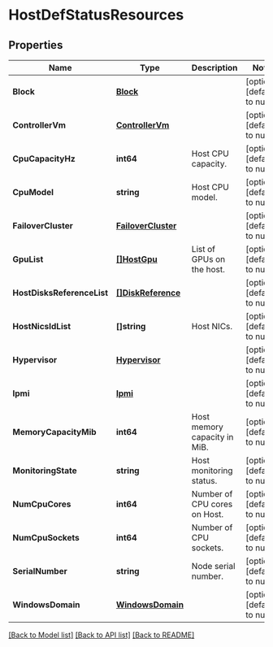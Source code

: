 # HostDefStatusResources

## Properties
Name | Type | Description | Notes
------------ | ------------- | ------------- | -------------
**Block** | [**Block**](block.md) |  | [optional] [default to null]
**ControllerVm** | [**ControllerVm**](controller_vm.md) |  | [optional] [default to null]
**CpuCapacityHz** | **int64** | Host CPU capacity. | [optional] [default to null]
**CpuModel** | **string** | Host CPU model. | [optional] [default to null]
**FailoverCluster** | [**FailoverCluster**](failover_cluster.md) |  | [optional] [default to null]
**GpuList** | [**[]HostGpu**](host_gpu.md) | List of GPUs on the host. | [optional] [default to null]
**HostDisksReferenceList** | [**[]DiskReference**](disk_reference.md) |  | [optional] [default to null]
**HostNicsIdList** | **[]string** | Host NICs. | [optional] [default to null]
**Hypervisor** | [**Hypervisor**](hypervisor.md) |  | [optional] [default to null]
**Ipmi** | [**Ipmi**](ipmi.md) |  | [optional] [default to null]
**MemoryCapacityMib** | **int64** | Host memory capacity in MiB. | [optional] [default to null]
**MonitoringState** | **string** | Host monitoring status. | [optional] [default to null]
**NumCpuCores** | **int64** | Number of CPU cores on Host. | [optional] [default to null]
**NumCpuSockets** | **int64** | Number of CPU sockets. | [optional] [default to null]
**SerialNumber** | **string** | Node serial number. | [optional] [default to null]
**WindowsDomain** | [**WindowsDomain**](windows_domain.md) |  | [optional] [default to null]

[[Back to Model list]](../README.md#documentation-for-models) [[Back to API list]](../README.md#documentation-for-api-endpoints) [[Back to README]](../README.md)


